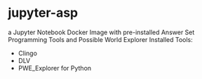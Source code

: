 # jupyter-asp

a Jupyter Notebook Docker Image with pre-installed Answer Set Programming Tools and Possible World Explorer
Installed Tools:
- Clingo
- DLV
- PWE_Explorer for Python
